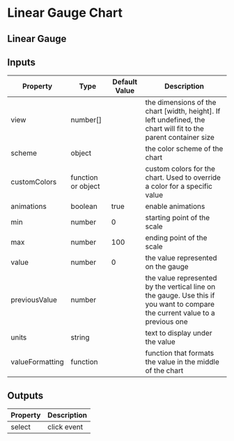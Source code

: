 # Linear Gauge Chart

## Linear Gauge

## Inputs

| Property | Type | Default Value | Description |
| --- | --- | --- | --- |
| view | number\[\] |  | the dimensions of the chart \[width, height\]. If left undefined, the chart will fit to the parent container size |
| scheme | object |  | the color scheme of the chart |
| customColors | function or object |  | custom colors for the chart. Used to override a color for a specific value |
| animations | boolean | true | enable animations |
| min | number | 0 | starting point of the scale |
| max | number | 100 | ending point of the scale |
| value | number | 0 | the value represented on the gauge |
| previousValue | number |  | the value represented by the vertical line on the gauge. Use this if you want to compare the current value to a previous one |
| units | string |  | text to display under the value |
| valueFormatting | function |  | function that formats the value in the middle of the chart |

## Outputs

| Property | Description |
| --- | --- |
| select | click event |

